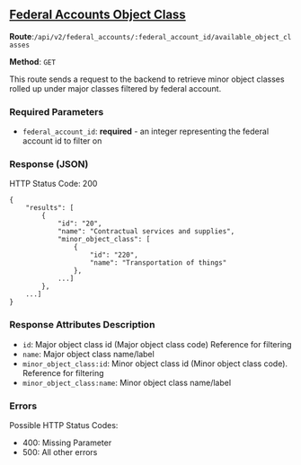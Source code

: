 ## [Federal Accounts Object Class](#usaspending-api-documentation)
**Route**:```/api/v2/federal_accounts/:federal_account_id/available_object_classes```

**Method**: ```GET```

This route sends a request to the backend to retrieve minor object classes rolled up under major classes filtered by federal account.

### Required Parameters
* ```federal_account_id```: **required** - an integer representing the federal account id to filter on

### Response (JSON)
HTTP Status Code: 200

```
{
    "results": [
        {
            "id": "20",
            "name": "Contractual services and supplies",
            "minor_object_class": [
                {
                    "id": "220",
                    "name": "Transportation of things"
                },
            ...]
        },
    ...]
}
```

### Response Attributes Description
* ```id```: Major object class id (Major object class code) Reference for filtering
* ```name```: Major object class name/label
* ```minor_object_class:id```: Minor object class id (Minor object class code). Reference for filtering
* ```minor_object_class:name```: Minor object class name/label

### Errors
Possible HTTP Status Codes:
* 400: Missing Parameter
* 500: All other errors
